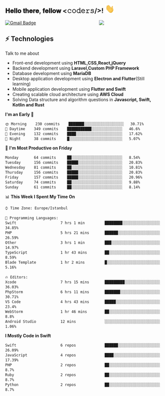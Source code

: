 <h2> 𝐇𝐞𝐥𝐥𝐨 𝐭𝐡𝐞𝐫𝐞, 𝐟𝐞𝐥𝐥𝐨𝐰 <𝚌𝚘𝚍𝚎𝚛𝚜/>! <img src="https://raw.githubusercontent.com/ABSphreak/ABSphreak/master/gifs/Hi.gif" width="30px"></h2>

<img align='right' src='https://user-images.githubusercontent.com/5713670/87202985-820dcb80-c2b6-11ea-9f56-7ec461c497c3.gif' width='200"'>

[![Gmail Badge](https://img.shields.io/badge/-osein.wtr@gmail.com-c14438?style=flat-square&logo=Gmail&logoColor=white&link=mailto:osein.wtr@gmail.com)](mailto:osein.wtr@gmail.com)


## ⚡ Technologies
Talk to me about
- Front-end development using **HTML,CSS,React,jQuery**
- Backend development using **Laravel,Custom PHP Framework**
- Database development using **MariaDB**
- Desktop application development using **Electron and Flutter**(Still learning)
- Mobile application development using **Flutter and Swift**
- Creating scalable cloud architecture using **AWS Cloud**
- Solving Data structure and algorithm questions in **Javascript, Swift, Kotlin and Rust**

<!--## Hello World!! 🤔
- 💬 Ask me about anything an everything.
- 📫 Read my blogs: [Harsh Blog](https://harshblog.xyz)
- 🎯 Portfolio site: [Portfolio](https://harshkumarkhatri.github.io/Portfolio-Site/index.html)
- 🔔 Subscribe:- [Harsh Kumar Khatri](https://www.youtube.com/channel/UCKNtMU9M559bmXxKoT6YeJw)
- ⚡ Fun fact: Internet users blink less than usual.-->

<!--START_SECTION:waka-->
**I'm an Early 🐤** 

```text
🌞 Morning    230 commits    ███████░░░░░░░░░░░░░░░░░░   30.71% 
🌆 Daytime    349 commits    ███████████░░░░░░░░░░░░░░   46.6% 
🌃 Evening    132 commits    ████░░░░░░░░░░░░░░░░░░░░░   17.62% 
🌙 Night      38 commits     █░░░░░░░░░░░░░░░░░░░░░░░░   5.07%

```
📅 **I'm Most Productive on Friday** 

```text
Monday       64 commits     ██░░░░░░░░░░░░░░░░░░░░░░░   8.54% 
Tuesday      156 commits    █████░░░░░░░░░░░░░░░░░░░░   20.83% 
Wednesday    81 commits     ██░░░░░░░░░░░░░░░░░░░░░░░   10.81% 
Thursday     156 commits    █████░░░░░░░░░░░░░░░░░░░░   20.83% 
Friday       157 commits    █████░░░░░░░░░░░░░░░░░░░░   20.96% 
Saturday     74 commits     ██░░░░░░░░░░░░░░░░░░░░░░░   9.88% 
Sunday       61 commits     ██░░░░░░░░░░░░░░░░░░░░░░░   8.14%

```


📊 **This Week I Spent My Time On** 

```text
⌚︎ Time Zone: Europe/Istanbul

💬 Programming Languages: 
Swift                    7 hrs 1 min         ████████░░░░░░░░░░░░░░░░░   34.85% 
PHP                      5 hrs 21 mins       ██████░░░░░░░░░░░░░░░░░░░   26.59% 
Other                    3 hrs 1 min         ███░░░░░░░░░░░░░░░░░░░░░░   14.97% 
TypeScript               1 hr 43 mins        ██░░░░░░░░░░░░░░░░░░░░░░░   8.59% 
Blade Template           1 hr 2 mins         █░░░░░░░░░░░░░░░░░░░░░░░░   5.16%

🔥 Editors: 
Xcode                    7 hrs 15 mins       █████████░░░░░░░░░░░░░░░░   36.03% 
PhpStorm                 6 hrs 11 mins       ███████░░░░░░░░░░░░░░░░░░   30.71% 
VS Code                  4 hrs 43 mins       █████░░░░░░░░░░░░░░░░░░░░   23.4% 
WebStorm                 1 hr 46 mins        ██░░░░░░░░░░░░░░░░░░░░░░░   8.8% 
Android Studio           12 mins             ░░░░░░░░░░░░░░░░░░░░░░░░░   1.06%

```

**I Mostly Code in Swift** 

```text
Swift                    6 repos             ██████░░░░░░░░░░░░░░░░░░░   26.09% 
JavaScript               4 repos             ████░░░░░░░░░░░░░░░░░░░░░   17.39% 
PHP                      2 repos             ██░░░░░░░░░░░░░░░░░░░░░░░   8.7% 
Ruby                     2 repos             ██░░░░░░░░░░░░░░░░░░░░░░░   8.7% 
Python                   2 repos             ██░░░░░░░░░░░░░░░░░░░░░░░   8.7%

```



<!--END_SECTION:waka-->
